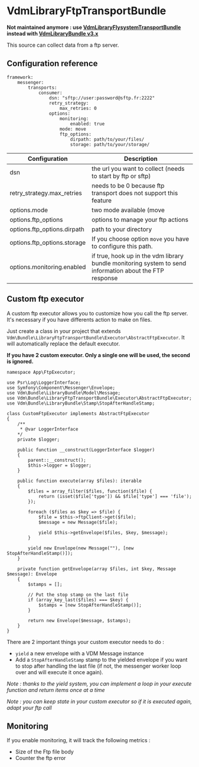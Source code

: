 # VdmLibraryFtpTransportBundle

**Not maintained anymore : use 
[VdmLibraryFlysystemTransportBundle](https://github.com/3slab/VdmLibraryFlysystemTransportBundle) instead with 
[VdmLibraryBundle v3.x](https://github.com/3slab/VdmLibraryBundle)**

This source can collect data from a ftp server.

## Configuration reference

```
framework:
    messenger:
        transports:
            consumer:
                dsn: "sftp://user:password@sftp.fr:2222"
                retry_strategy:
                    max_retries: 0
                options:
                    monitoring:
                        enabled: true
                    mode: move
                    ftp_options:
                        dirpath: path/to/your/files/
                        storage: path/to/your/storage/
```

Configuration | Description
--- | ---
dsn | the url you want to collect (needs to start by ftp or sftp)
retry_strategy.max_retries | needs to be 0 because ftp transport does not support this feature
options.mode | two mode available (move|delete), `move` to deplace the file in other folder when it is treated, `delete` to remove it.
options.ftp_options | options to manage your ftp actions
options.ftp_options.dirpath | path to your directory
options.ftp_options.storage | If you choose option `move` you have to configure this path.
options.monitoring.enabled | if true, hook up in the vdm library bundle monitoring system to send information about the FTP response

## Custom ftp executor

A custom ftp executor allows you to customize how you call the ftp server. It's necessary if you have differents action to make on files.

Just create a class in your project that extends `Vdm\Bundle\LibraryFtpTransportBundle\Executor\AbstractFtpExecutor`. It will
automatically replace the default executor.

**If you have 2 custom executor. Only a single one will be used, the second is ignored.**

```
namespace App\FtpExecutor;

use Psr\Log\LoggerInterface;
use Symfony\Component\Messenger\Envelope;
use Vdm\Bundle\LibraryBundle\Model\Message;
use Vdm\Bundle\LibraryFtpTransportBundle\Executor\AbstractFtpExecutor;
use Vdm\Bundle\LibraryBundle\Stamp\StopAfterHandleStamp;

class CustomFtpExecutor implements AbstractFtpExecutor
{
    /** 
     * @var LoggerInterface 
    */
    private $logger;

    public function __construct(LoggerInterface $logger) 
    {
        parent::__construct();
        $this->logger = $logger;
    }

    public function execute(array $files): iterable
    {
        $files = array_filter($files, function($file) {
            return (isset($file['type']) && $file['type'] === 'file');
        });

        foreach ($files as $key => $file) {
            $file = $this->ftpClient->get($file);
            $message = new Message($file);

            yield $this->getEnvelope($files, $key, $message);
        }

        yield new Envelope(new Message(""), [new StopAfterHandleStamp()]);
    }

    private function getEnvelope(array $files, int $key, Message $message): Envelope
    {
        $stamps = [];

        // Put the stop stamp on the last file
        if (array_key_last($files) === $key) {
            $stamps = [new StopAfterHandleStamp()];
        }

        return new Envelope($message, $stamps);
    }
}
```

There are 2 important things your custom executor needs to do :

* `yield` a new envelope with a VDM Message instance
* Add a `StopAfterHandleStamp` stamp to the yielded envelope if you want to stop after handling the last file (if not,
  the messenger worker loop over and will execute it once again).

*Note : thanks to the yield system, you can implement a loop in your execute function and return items once at a time*

*Note : you can keep state in your custom executor so if it is executed again, adapt your ftp call*

## Monitoring

If you enable monitoring, it will track the following metrics :

* Size of the Ftp file body
* Counter the ftp error